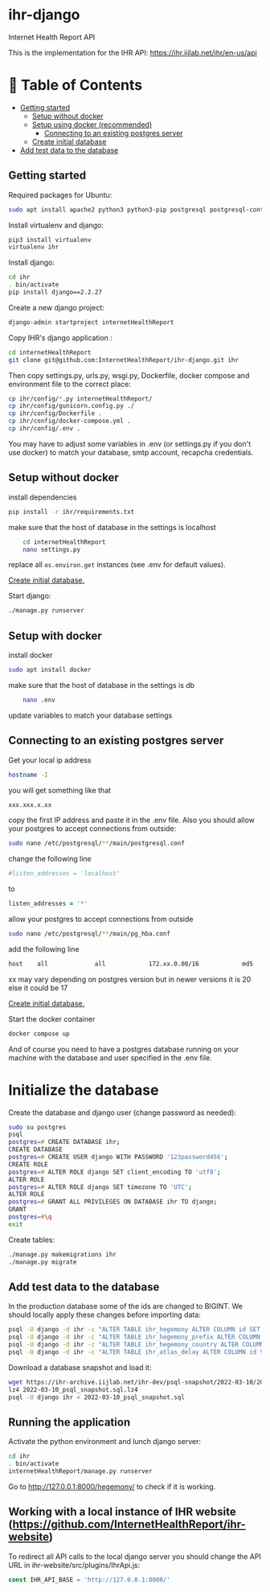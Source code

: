 # ihr-django
Internet Health Report API

This is the implementation for the IHR API: https://ihr.iijlab.net/ihr/en-us/api


# 📝 Table of Contents

- [Getting started](#install-all)
  - [Setup without docker](#machine)
  - [Setup using docker (recommended)](#docker)
    - [Connecting to an existing postgres server](#docker-psql)
  - [Create initial database](#initial-db)
- [Add test data to the database](#add-test-data)


## Getting started <a name = "install-all"></a>

Required packages for Ubuntu:
```zsh
sudo apt install apache2 python3 python3-pip postgresql postgresql-contrib
```

Install virtualenv and django:
```zsh
pip3 install virtualenv
virtualenv ihr
```

Install django:
```zsh
cd ihr
. bin/activate
pip install django==2.2.27
```

Create a new django project:
```zsh
django-admin startproject internetHealthReport
```

Copy IHR's django application :
```zsh
cd internetHealthReport
git clone git@github.com:InternetHealthReport/ihr-django.git ihr

```

Then copy settings.py, urls.py, wsgi.py, Dockerfile, docker compose and environment file to the correct place:
```zsh
cp ihr/config/*.py internetHealthReport/
cp ihr/config/gunicorn.config.py ./
cp ihr/config/Dockerfile .
cp ihr/config/docker-compose.yml .
cp ihr/config/.env .
```
You may have to adjust some variables in .env (or settings.py if you don't use docker) to match your database, smtp account, recapcha credentials.

## Setup without docker <a name = "machine"></a>

install dependencies
```zsh
pip install -r ihr/requirements.txt
```

make sure that the host of database in the settings is localhost
    
```zsh
    cd internetHealthReport
    nano settings.py
```
replace all `os.environ.get` instances (see .env for default values).
    
[Create initial database.](#initial-db)

Start django:
```zsh
./manage.py runserver
```

## Setup with docker <a name = "docker"></a>


install docker

```zsh
sudo apt install docker
```


make sure that the host of database in the settings is db
    
```zsh
    nano .env
```
update variables to match your database settings
    

## Connecting to an existing postgres server<a name = "docker-psql"></a>

Get your local ip address

```zsh
hostname -I
```
you will get something like that

```zsh
xxx.xxx.x.xx
```
copy the first IP address and paste it in the .env file.
Also you should allow your postgres to accept connections from outside:

```zsh
sudo nano /etc/postgresql/**/main/postgresql.conf
```

change the following line

```zsh
#listen_addresses = 'localhost'
```

to

```zsh
listen_addresses = '*'
```

allow your postgres to accept connections from outside

```zsh
sudo nano /etc/postgresql/**/main/pg_hba.conf
```

add the following line

```zsh
host    all             all            172.xx.0.00/16            md5
```
xx may vary depending on postgres version but in newer versions it is 20 else it could be 17

[Create initial database.](#initial-db)

Start the docker container

```zsh
docker compose up
```
And of course you need to have a postgres database running on your machine with the database and user specified in the .env file.

# Initialize the database <a name = "initial-db"></a>

Create the database and django user (change password as needed):
```zsh
sudo su postgres
psql
postgres=# CREATE DATABASE ihr;
CREATE DATABASE
postgres=# CREATE USER django WITH PASSWORD '123password456';
CREATE ROLE
postgres=# ALTER ROLE django SET client_encoding TO 'utf8';
ALTER ROLE
postgres=# ALTER ROLE django SET timezone TO 'UTC';
ALTER ROLE
postgres=# GRANT ALL PRIVILEGES ON DATABASE ihr TO django;
GRANT
postgres=#\q
exit
```

Create tables:
```zsh
./manage.py makemigrations ihr
./manage.py migrate
```


## Add test data to the database <a name = "add-test-data"></a>
In the production database some of the ids are changed to BIGINT. We should
locally apply these changes before importing data:
```zsh
psql -U django -d ihr -c "ALTER TABLE ihr_hegemony ALTER COLUMN id SET DATA TYPE bigint"
psql -U django -d ihr -c "ALTER TABLE ihr_hegemony_prefix ALTER COLUMN id SET DATA TYPE bigint"
psql -U django -d ihr -c "ALTER TABLE ihr_hegemony_country ALTER COLUMN id SET DATA TYPE bigint"
psql -U django -d ihr -c "ALTER TABLE ihr_atlas_delay ALTER COLUMN id SET DATA TYPE bigint"
```

Download a database snapshot and load it:
```zsh
wget https://ihr-archive.iijlab.net/ihr-dev/psql-snapshot/2022-03-10/2022-03-10_psql_snapshot.sql.lz4 
lz4 2022-03-10_psql_snapshot.sql.lz4 
psql -U django ihr < 2022-03-10_psql_snapshot.sql
```

## Running the application
Activate the python environment and lunch django server:
```zsh
cd ihr 
. bin/activate
internetHealthReport/manage.py runserver
```
Go to http://127.0.0.1:8000/hegemony/ to check if it is working.

## Working with a local instance of IHR website (https://github.com/InternetHealthReport/ihr-website)
To redirect all API calls to the local django server you should change the API
URL in ihr-website/src/plugins/IhrApi.js:
```js
const IHR_API_BASE = 'http://127.0.0.1:8000/'
```

